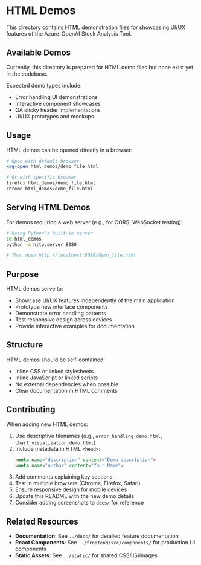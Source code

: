 # HTML Demos

This directory contains HTML demonstration files for showcasing UI/UX features of the Azure-OpenAI Stock Analysis Tool.

## Available Demos

Currently, this directory is prepared for HTML demo files but none exist yet in the codebase.

Expected demo types include:
- Error handling UI demonstrations
- Interactive component showcases
- QA sticky header implementations
- UI/UX prototypes and mockups

## Usage

HTML demos can be opened directly in a browser:

```bash
# Open with default browser
xdg-open html_demos/demo_file.html

# Or with specific browser
firefox html_demos/demo_file.html
chrome html_demos/demo_file.html
```

## Serving HTML Demos

For demos requiring a web server (e.g., for CORS, WebSocket testing):

```bash
# Using Python's built-in server
cd html_demos
python -m http.server 8080

# Then open http://localhost:8080/demo_file.html
```

## Purpose

HTML demos serve to:
- Showcase UI/UX features independently of the main application
- Prototype new interface components
- Demonstrate error handling patterns
- Test responsive design across devices
- Provide interactive examples for documentation

## Structure

HTML demos should be self-contained:
- Inline CSS or linked stylesheets
- Inline JavaScript or linked scripts
- No external dependencies when possible
- Clear documentation in HTML comments

## Contributing

When adding new HTML demos:
1. Use descriptive filenames (e.g., `error_handling_demo.html`, `chart_visualization_demo.html`)
2. Include metadata in HTML `<head>`:
   ```html
   <meta name="description" content="Demo description">
   <meta name="author" content="Your Name">
   ```
3. Add comments explaining key sections
4. Test in multiple browsers (Chrome, Firefox, Safari)
5. Ensure responsive design for mobile devices
6. Update this README with the new demo details
7. Consider adding screenshots to `docs/` for reference

## Related Resources

- **Documentation**: See `../docs/` for detailed feature documentation
- **React Components**: See `../frontend/src/components/` for production UI components
- **Static Assets**: See `../static/` for shared CSS/JS/images

